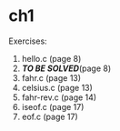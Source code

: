 # ch1

Exercises:
1. hello.c (page 8)
2. ***TO BE SOLVED***(page 8)
3. fahr.c (page 13)
4. celsius.c (page 13)
5. fahr-rev.c (page 14)
6. iseof.c (page 17)
7. eof.c (page 17)
